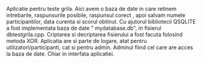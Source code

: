 Aplicatie pentru teste grila.
Aici avem o baza de date in care retinem intrebarile, raspunsurile posibile, raspunsul corect , apoi salvam  numele participantilor, data curenta si scorul obtinut.
Cu ajutorul bibliotecii QSQLITE a fost implementata baza de date " mydatabase.db", in fisierul dbtestgrila.cpp.
Criptarea si decriptarea fisierului a fost facuta folosind metoda XOR.
Aplicatia are si parte de logare, atat pentru utilizatori/participanti, cat si pentru admin. 
Adminul fiind cel care are acces la baza de date. Chiar in interfata aplicatiei.
